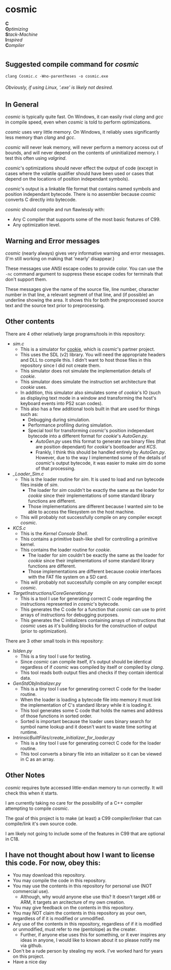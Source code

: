 # cosmic

<span>
<b>C</b><br>
<b>O</b><i>ptimizing</i><br>
<b>S</b><i>tack-Machine</i><br>
<b>I</b><i>nspired</i><br>
<b>C</b><i>ompiler</i><br>
</span>

# 

## Suggested compile command for *cosmic*  
`clang Cosmic.c -Wno-parentheses -o cosmic.exe`  
###### Obviously, if using Linux, '.exe' is likely not desired.  

## In General

*cosmic* is typically quite fast. On Windows, it can easily rival *clang* and *gcc* in compile speed, even when *cosmic* is told to perform optimizations.  

*cosmic* uses very little memory. On Windows, it reliably uses significantly less memory than *clang* and *gcc*.  

*cosmic* will never leak memory, will never perform a memory access out of bounds, and will never depend on the contents of uninitialized memory. I test this often using *valgrind*.  

*cosmic*'s optimizations should never effect the output of code (except in cases where the volatile qualifier should have been used or cases that depend on the locations of position independant symbols).  

*cosmic*'s output is a linkable file format that contains named symbols and position independant bytecode. There is no assembler because *cosmic* converts C directly into bytecode.  

*cosmic* should compile and run flawlessly with:  
- Any C compiler that supports some of the most basic features of C99.  
- Any optimization level.  

## Warning and Error messages

*cosmic* (nearly always) gives very informative warning and error messages. (I'm still working on making that 'nearly' disappear.)  

These messages use ANSI escape codes to provide color. You can use the `-nc` command argument to suppress these escape codes for terminals that don't support them.  

These messages give the name of the source file, line number, character number in that line, a relevant segment of that line, and (if possible) an underline showing the area. It shows this for both the preprocessed source text and the source text prior to preprocessing.  

## Other contents

There are 4 other relatively large programs/tools in this repository:  
- *sim.c*  
  - This is a simulator for [cookie](https://github.com/pentolope/cookie), which is *cosmic*'s partner project.  
  - This uses the SDL (v2) library. You will need the appropriate headers and DLL to compile this. I didn't want to host those files in this repository since I did not create them.  
  - This simulator does not simulate the implementation details of *cookie*.  
  - This simulator does simulate the instruction set architecture that *cookie* uses.  
  - In addition, this simulator also simulates some of *cookie*'s IO (such as displaying text mode in a window and transforming the host's keyboard events into PS2 scan codes).  
  - This also has a few additional tools built in that are used for things such as:  
    - Debugging during simulation.  
    - Performance profiling during simulation.  
    - Special tool for transforming *cosmic*'s position independant bytecode into a different format for *cookie*'s *AutoGen.py*.  
	  - *AutoGen.py* uses this format to generate raw binary files (that are position dependant) for *cookie*'s bootloader and *KCS*.  
	  - Frankly, I think this should be handled entirely by *AutoGen.py*. However, due to the way I implemented some of the details of *cosmic*'s output bytecode, it was easier to make *sim* do some of that processing.  
- *_Loader_Sim.c*  
  - This is the loader routine for *sim*. It is used to load and run bytecode files inside of *sim*.  
    - The loader for *sim* couldn't be exactly the same as the loader for *cookie* since their implementations of some standard library functions are different.  
    - Those implementations are different because I wanted *sim* to be able to access the filesystem on the host machine.  
  - This will probably not successfully compile on any compiler except *cosmic*.  
- *KCS.c*  
  - This is the *Kernel Console Shell*.  
  - This contains a primitive bash-like shell for controlling a primitive kernel.  
  - This contains the loader routine for *cookie*.  
    - The loader for *sim* couldn't be exactly the same as the loader for *cookie* since their implementations of some standard library functions are different.  
    - Those implementations are different because *cookie* interfaces with the FAT file system on a SD card.  
  - This will probably not successfully compile on any compiler except *cosmic*.  
- *TargetInstructions/CoreGeneration.py*  
  - This is a tool I use for generating correct C code regarding the instructions represented in *cosmic*'s bytecode.  
  - This generates the C code for a function that *cosmic* can use to print arrays of instructions for debugging purposes.  
  - This generates the C initializers containing arrays of instructions that *cosmic* uses as it's building blocks for the construction of output (prior to optimization).  

There are 3 other small tools in this repository:  
- *IsIden.py*  
  - This is a tiny tool I use for testing.  
  - Since *cosmic* can compile itself, it's output should be identical regardless of if *cosmic* was compiled by itself or compiled by *clang*.  
  - This tool reads both output files and checks if they contain identical data.  
- *GenStdObjInitializer.py*  
  - This is a tiny tool I use for generating correct C code for the loader routine.  
  - When the loader is loading a bytecode file into memory it must link the implementation of C's standard library while it is loading it.  
  - This tool generates some C code that holds the names and address of those functions in sorted order.  
  - Sorted is important because the loader uses binary search for symbol name lookup and it doesn't want to waste time sorting at runtime.  
- *IntrinsicBuiltFiles/create_initializer_for_loader.py*  
  - This is a tiny tool I use for generating correct C code for the loader routine.  
  - This tool converts a binary file into an initializer so it can be viewed in C as an array.  

## Other Notes

*cosmic* requires byte accessed little-endian memory to run correctly. It will check this when it starts.  

I am currently taking no care for the possibility of a C++ compiler attempting to compile *cosmic*.  

The goal of this project is to make (at least) a C99 compiler/linker that can compile/link it's own source code.  

I am likely not going to include some of the features in C99 that are optional in C18.  

## I have not thought about how I want to license this code. For now, obey this:  
- You may download this repository.  
- You may compile the code in this repository.  
- You may use the contents in this repository for personal use (NOT commercial use).  
  - Although, why would anyone else use this? It doesn't target x86 or ARM, it targets an arcitecture of my own creation.  
- You may give feedback on the contents in this repository.  
- You may NOT claim the contents in this repository as your own, regardless of if it is modified or unmodified.  
- Any use of the contents in this repository, regardless of if it is modified or unmodified, must refer to me (pentolope) as the creater.  
  - Further, if anyone else uses this for something, or it ever inspires any ideas in anyone, I would like to known about it so please notify me via github.  
- Don't be a rude person by stealing my work. I've worked hard for years on this project.  
- Have a nice day


